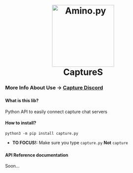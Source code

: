 <h1 align="center">
  <br>
  <a href="https://discord.com/channels/804774474444046407/804775262424137782"><img src="https://cdn.discordapp.com/icons/804774474444046407/777c1a5814f66c8ae5d8c0d5156b4f29.png?size=128" alt="Amino.py" width="200"></a>
  <br>
  CaptureS
  <br>
</h1>

### More Info About Use -> [Capture Discord](https://discord.com/channels/804774474444046407/810877242200686654)
###
#### What is this lib?
Python API to easily connect capture chat servers
#### How to install?
`python3 -m pip install capture.py`

- **TO FOCUS!:** Make sure you type `capture.py` **Not** `capture`
###
#### API Reference documentation

Soon...